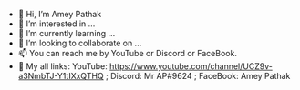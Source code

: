 - 👋 Hi, I’m Amey Pathak
- 👀 I’m interested in ...
- 🌱 I’m currently learning ...
- 💞️ I’m looking to collaborate on ...
- 📫 You can reach me by YouTube or Discord or FaceBook.
- 🔗 My all links: YouTube: https://www.youtube.com/channel/UCZ9v-a3NmbTJ-Y1tIXxQTHQ ; Discord: Mr AP#9624 ; FaceBook: Amey Pathak
